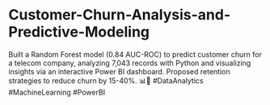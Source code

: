 # Customer-Churn-Analysis-and-Predictive-Modeling
Built a Random Forest model (0.84 AUC-ROC) to predict customer churn for a telecom company, analyzing 7,043 records with Python and visualizing insights via an interactive Power BI dashboard. Proposed retention strategies to reduce churn by 15-40%. 📊🚀 #DataAnalytics #MachineLearning #PowerBI
